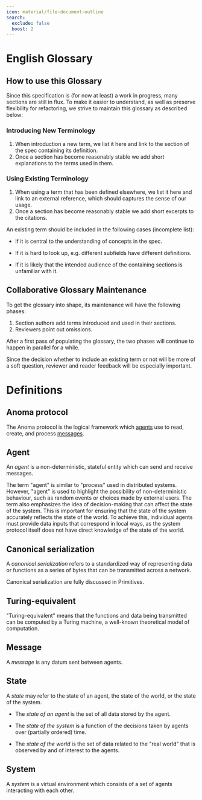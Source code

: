 ```yaml
---
icon: material/file-document-outline
search:
  exclude: false
  boost: 2
---
```


# English Glossary

## How to use this Glossary

Since this specification is (for now at least) a work in progress, many sections
are still in flux. To make it easier to understand, as well as preserve
flexibility for refactoring, we strive to maintain this glossary as described
below:

### Introducing New Terminology

1. When introduction a new term, we list it here and link to the section of the
   spec containing its definition.
2. Once a section has become reasonably stable we add short explanations to the
   terms used in them.

### Using Existing Terminology

1. When using a term that has been defined elsewhere, we list it here and link
   to an external reference, which should captures the sense of our usage.
2. Once a section has become reasonably stable we add short excerpts to the
   citations.

An existing term should be included in the following cases (incomplete list):

- If it is central to the understanding of concepts in the spec.

- If it is hard to look up, e.g. different subfields have different definitions.

- If it is likely that the intended audience of the containing sections is unfamiliar with it.

## Collaborative Glossary Maintenance

To get the glossary into shape, its maintenance will have the following phases:

1. Section authors add terms introduced and used in their sections.
2. Reviewers point out omissions.

After a first pass of populating the glossary, the two phases will continue to
happen in parallel for a while.

Since the decision whether to include an existing term or not will be more of a
soft question, reviewer and reader feedback will be especially important.

# Definitions

## Anoma protocol

The Anoma protocol is the logical framework which [agents](#agent) use to read,
create, and process [messages](#message).

## Agent

An *agent* is a non-deterministic, stateful entity which can send and receive
messages.

The term "agent" is similar to "process" used in distributed systems. However,
"agent" is used to highlight the possibility of non-deterministic behaviour,
such as random events or choices made by external users. The term also
emphasizes the idea of decision-making that can affect the state of the system.
This is important for ensuring that the state of the system accurately reflects
the state of the world. To achieve this, individual agents must provide data
inputs that correspond in local ways, as the system protocol itself does not
have direct knowledge of the state of the world.

<!--
The concept of _agent_ is similar to that of _process_ as used in the distributed systems literature. We use "agent" to emphasize non-determinism (local randomness and/or external user choice input) and possible agency (in the sense of decision-making which impacts the state of the system).

The latter is especially important as *causal accounting* requires correspondence between the state of the system and state of the world, a correspondence which can only be maintained as a product of individual data inputs by agents which themselves correspond in local ways, as the protocol itself has no knowledge of the state of the world.
-->

## Canonical serialization

A *canonical serialization* refers to a standardized way of representing data or
functions as a series of bytes that can be transmitted across a network.

Canonical serialization are fully discussed in Primitives.

## Turing-equivalent

"Turing-equivalent" means that the functions and data being transmitted can be
computed by a Turing machine, a well-known theoretical model of computation.

## Message

A *message* is any datum sent between agents.

## State

A *state* may refer to the state of an agent, the state of the world, or the state of the system.

- The *state of an agent* is the set of all data stored by the agent.

- The *state of the system* is a function of the decisions taken by agents
over (partially ordered) time.

- The *state of the world* is the set of
data related to the "real world" that is observed by and of interest to the agents.

## System

A *system* is a virtual environment which
consists of a set of agents interacting with each other.
